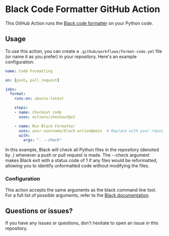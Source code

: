 # Black Code Formatter GitHub Action

This GitHub Action runs the [Black code formatter](https://github.com/psf/black) on your Python code.

## Usage

To use this action, you can create a `.github/workflows/format-code.yml` file (or name it as you prefer) in your repository. Here's an example configuration:

```yaml
name: Code Formatting

on: [push, pull_request]

jobs:
  format:
    runs-on: ubuntu-latest

    steps:
    - name: Checkout code
      uses: actions/checkout@v2

    - name: Run Black Formatter
      uses: your-username/black-action@main  # Replace with your repository
      with:
        args: ". --check"
```

In this example, Black will check all Python files in the repository (denoted by .) whenever a push or pull request is made. The --check argument makes Black exit with a status code of 1 if any files would be reformatted, allowing you to identify unformatted code without modifying the files.

### Configuration

This action accepts the same arguments as the black command line tool. For a full list of possible arguments, refer to the [Black documentation](https://black.readthedocs.io/en/stable/the_black_code_style/current_style.html#command-line-options).

## Questions or issues?

If you have any issues or questions, don't hesitate to open an issue in this repository.
